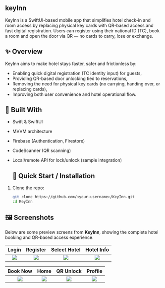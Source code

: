 ## keyInn
KeyInn is a SwiftUI-based mobile app that simplifies hotel check-in and room access by replacing physical key cards with QR-based access and fast digital registration. Users can register using their national ID (TC), book a room and open the door via QR — no cards to carry, lose or exchange.

## ✨ Overview

KeyInn aims to make hotel stays faster, safer and frictionless by:
- Enabling quick digital registration (TC identity input) for guests,
- Providing QR-based door unlocking tied to reservations,
- Removing the need for physical key cards (no carrying, handing over, or replacing cards),
- Improving both user convenience and hotel operational flow.

## 🧰 Built With

- Swift & SwiftUI  
- MVVM architecture  
- Firebase (Authentication, Firestore)  
- CodeScanner (QR scanning)  
- Local/remote API for lock/unlock (sample integration)

  ## 🚀 Quick Start / Installation

1. Clone the repo:
   ```bash
   git clone https://github.com/<your-username>/KeyInn.git
   cd KeyInn

## 🖼️ Screenshots

Below are some preview screens from **KeyInn**, showing the complete hotel booking and QR-based access experience.

| Login | Register | Select Hotel | Hotel Info |
|:---:|:---:|:---:|:---:|
| ![](swiftuihotelproject/screenshots/login.png) | ![](swiftuihotelproject/screenshots/register.png) | ![](swiftuihotelproject/screenshots/selectHotels.png) | ![](swiftuihotelproject/screenshots/hotelsInfo.png) |

| Book Now | Home | QR Unlock | Profile |
|:---:|:---:|:---:|:---:|
| ![](swiftuihotelproject/screenshots/bookNow.png) | ![](swiftuihotelproject/screenshots/home.png) | ![](swiftuihotelproject/screenshots/qrSuccess.png) | ![](swiftuihotelproject/screenshots/profile.png) |

